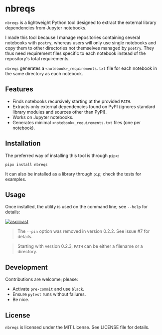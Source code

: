 # nbreqs

`nbreqs` is a lightweight Python tool designed to extract the external library dependencies from Jupyter notebooks.

I made this tool because I manage repositories containing several notebooks with `poetry`, whereas users will only use single notebooks and copy them to other directories not themselves managed by `poetry`. They thus need requirement files specific to each notebook instead of the repository's total requirements.

`nbreqs` generates a `<notebook>_requirements.txt` file for each notebook in the same directory as each notebook.

## Features

- Finds notebooks recursively starting at the provided `PATH`.
- Extracts only external dependencies found on PyPI (ignores standard library modules and sources other than PyPI).
- Works on Jupyter notebooks.
- Generates minimal `<notebook>_requirements.txt` files (one per notebook).

## Installation

The preferred way of installing this tool is through `pipx`:

`pipx install nbreqs`

It can also be installed as a library through `pip`; check the tests for examples.

## Usage

Once installed, the utility is used on the command line; see `--help` for details:

[![asciicast](https://asciinema.org/a/677950.svg)](https://asciinema.org/a/677950)

> The `--pin` option was removed in version 0.2.2. See issue #7 for details.

> Starting with version 0.2.3, `PATH` can be either a filename or a directory.

## Development

Contributions are welcome; please:

- Activate `pre-commit` and use `black`.
- Ensure `pytest` runs without failures.
- Be nice.

## License

`nbreqs` is licensed under the MIT License. See LICENSE file for details.
